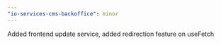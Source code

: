 ```yaml
---
"io-services-cms-backoffice": minor
---
```


Added frontend update service, added redirection feature on useFetch
